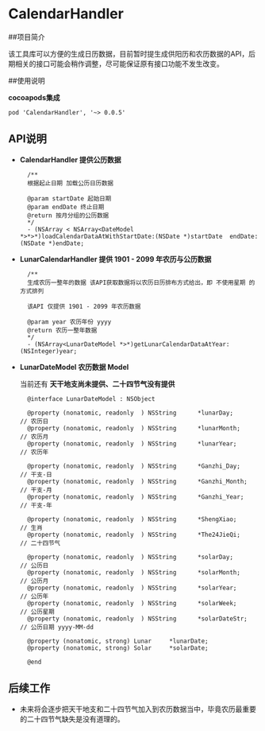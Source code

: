 # CalendarHandler

##项目简介

该工具库可以方便的生成日历数据，目前暂时提生成供阳历和农历数据的API，后期相关的接口可能会稍作调整，尽可能保证原有接口功能不发生改变。

##使用说明

**cocoapods集成**

	pod 'CalendarHandler', '~> 0.0.5'

## API说明

* **CalendarHandler 提供公历数据**

		/**
		根据起止日期 加载公历日历数据

		@param startDate 起始日期
		@param endDate 终止日期
		@return 按月分组的公历数据
 		*/
		- (NSArray < NSArray<DateModel *>*>*)loadCalendarDataAtWithStartDate:(NSDate *)startDate  endDate:(NSDate *)endDate;


	
* **LunarCalendarHandler 提供 1901 - 2099 年农历与公历数据**

		/**
 		生成农历一整年的数据 该API获取数据将以农历日历排布方式给出，即 不使用星期 的方式排列

 		该API 仅提供 1901 - 2099 年农历数据

 		@param year 农历年份 yyyy
 		@return 农历一整年数据
 		*/
		- (NSArray<LunarDateModel *>*)getLunarCalendarDataAtYear:(NSInteger)year;

* **LunarDateModel 农历数据 Model**

	当前还有 **天干地支尚未提供、二十四节气没有提供**

		@interface LunarDateModel : NSObject

		@property (nonatomic, readonly  ) NSString      *lunarDay;      // 农历日
		@property (nonatomic, readonly  ) NSString      *lunarMonth;    // 农历月
		@property (nonatomic, readonly  ) NSString      *lunarYear;     // 农历年

		@property (nonatomic, readonly  ) NSString      *Ganzhi_Day;    // 干支-日
		@property (nonatomic, readonly  ) NSString      *Ganzhi_Month;  // 干支-月
		@property (nonatomic, readonly  ) NSString      *Ganzhi_Year;   // 干支-年

		@property (nonatomic, readonly  ) NSString      *ShengXiao;     // 生肖
		@property (nonatomic, readonly  ) NSString      *The24JieQi;    // 二十四节气

		@property (nonatomic, readonly  ) NSString      *solarDay;      // 公历日
		@property (nonatomic, readonly  ) NSString      *solarMonth;    // 公历月
		@property (nonatomic, readonly  ) NSString      *solarYear;     // 公历年
		@property (nonatomic, readonly  ) NSString      *solarWeek;     // 公历星期
		@property (nonatomic, readonly  ) NSString      *solarDateStr;  // 公历日期 yyyy-MM-dd

		@property (nonatomic, strong) Lunar     *lunarDate;
		@property (nonatomic, strong) Solar     *solarDate;

		@end
	
		
## 后续工作

* 未来将会逐步把天干地支和二十四节气加入到农历数据当中，毕竟农历最重要的二十四节气缺失是没有道理的。